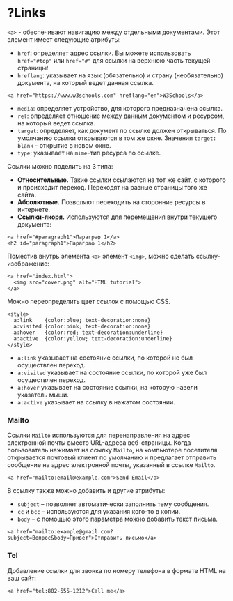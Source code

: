 # ?Links

`<a>` - обеспечивают навигацию между отдельными документами. Этот элемент имеет следующие атрибуты:

* `href`: определяет адрес ссылки. Вы можете использовать `href="#top"` или `href="#"` для ссылки на верхнюю часть текущей страницы!
* `hreflang`: указывает на язык (обязательно) и страну (необязательно) документа, на который ведет данная ссылка.

~~~
<a href="https://www.w3schools.com" hreflang="en">W3Schools</a>
~~~

* `media`: определяет устройство, для которого предназначена ссылка.
* `rel`: определяет отношение между данным документом и ресурсом, на который ведет ссылка.
* `target`: определяет, как документ по ссылке должен открываться. По умолчанию ссылки открываются в том же окне. Значения `target: blank` - открытие в новом окне.
* `type`: указывает на `mime`-тип ресурса по ссылке.

Ссылки можно поделить на 3 типа:

* __Относительные.__ Такие ссылки ссылаются на тот же сайт, с которого и происходит переход. Переходят на разные страницы того же сайта.
* __Абсолютные.__ Позволяют переходить на сторонние ресурсы в интернете.
* __Ссылки-якоря.__ Используются для перемещения внутри текущего документа:

~~~
<a href="#paragraph1">Параграф 1</a>
<h2 id="paragraph1">Параграф 1</h2>
~~~

Поместив внутрь элемента `<a>` элемент `<img>`, можно сделать ссылку-изображение:

~~~
<a href="index.html">
  <img src="cover.png" alt="HTML tutorial">
</a>
~~~

Можно переопределить цвет ссылок с помощью CSS.

~~~
<style>
  a:link    {color:blue; text-decoration:none}
  a:visited {color:pink; text-decoration:none}
  a:hover   {color:red; text-decoration:underline}
  a:active  {color:yellow; text-decoration:underline}
</style>
~~~

* `a:link` указывает на состояние ссылки, по которой не был осуществлен переход.
* `a:visited` указывает на состояние ссылки, по которой уже был осуществлен переход.
* `a:hover` указывает на состояние ссылки, на которую навели указатель мыши.
* `a:active` указывает на ссылку в нажатом состоянии.

### Mailto

Ссылки `Mailto` используются для перенаправления на адрес электронной почты вместо URL-адреса веб-страницы. Когда пользователь нажимает на ссылку `Mailto`, на компьютере посетителя открывается почтовый клиент по умолчанию и предлагает отправить сообщение на адрес электронной почты, указанный в ссылке `Mailto`.

~~~
<a href="mailto:email@example.com">Send Email</a>
~~~

В ссылку также можно добавить и другие атрибуты: 

* `subject` – позволяет автоматически заполнить тему сообщения.
* `cc` и `bcc` – используются для указания кого-то в копии.
* `body` – с помощью этого параметра можно добавить текст письма.

~~~
<a href="mailto:example@gmail.com?subject=Вопрос&body=Привет">Отправить письмо</a>
~~~

### Tel

Добавление ссылки для звонка по номеру телефона в формате HTML на ваш сайт:

~~~
<a href="tel:802-555-1212">Call me</a>
~~~
